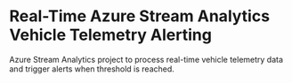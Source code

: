 # Real-Time Azure Stream Analytics Vehicle Telemetry Alerting
Azure Stream Analytics project to process real-time vehicle telemetry data and trigger alerts when threshold is reached.
